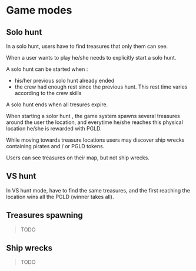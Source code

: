 # Game modes

## Solo hunt

In a solo hunt, users have to find treasures that only them can see.

When a user wants to play he/she needs to explicitly start a solo hunt.

A solo hunt can be started when :
- his/her previous solo hunt already ended
- the crew had enough rest since the previous hunt. This rest time varies according to the crew skills

A solo hunt ends when all tresures expire.

When starting a solor hunt , the game system spawns several treasures around the user the location, and everytime he/she reaches this physical location he/she is rewarded with PGLD.

While moving towards treasure locations users may discover ship wrecks containing pirates and / or PGLD tokens.

Users can see treasures on their map, but not ship wrecks.

## VS hunt

In VS hunt mode, have to find the same treasures, and the first reaching the location wins all the PGLD (winner takes all).

## Treasures spawning

> TODO

## Ship wrecks

> TODO